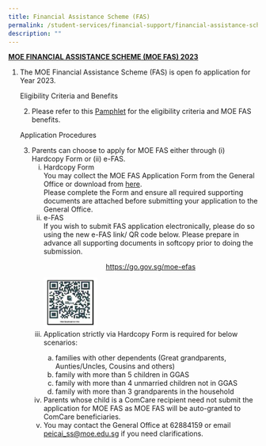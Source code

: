```yaml
---
title: Financial Assistance Scheme (FAS)
permalink: /student-services/financial-support/financial-assistance-scheme-fas/
description: ""
---
```

<p><span style="text-decoration: underline;"><strong>MOE FINANCIAL ASSISTANCE SCHEME (MOE FAS) 2023</strong></span></p>
<ol>
<li>The MOE Financial Assistance Scheme (FAS) is open fo application for Year 2023.
<p>Eligibility Criteria and Benefits</p>
<ol start="2">
<li>Please refer to this <a href="/files/MOE%20FAS%20pamphlet%20EL%20for%20schools.pdf" target="">Pamphlet</a> for the eligibility criteria and MOE FAS benefits.
</ol>
<p>Application Procedures</p>
<ol start="3">
<li>Parents can choose to apply for MOE FAS either through (i) Hardcopy Form or (ii) e-FAS.
<ol style="list-style-type: lower-roman;">
<li>Hardcopy Form<br />You may collect the MOE FAS Application Form from the General Office or download from <a href="/files/MOE%20FAS%20Application%20Form.pdf" target="">here</a>.<br />Please complete the Form and ensure all required supporting documents are attached before submitting your application to the General Office.
<li>e-FAS<br />If you wish to submit FAS application electronically, please do so using the new e-FAS link/ QR code below. Please prepare in advance all supporting documents in softcopy prior to doing the submission.
<p style="text-align: center;"><a href="https://go.gov.sg/moe-efas">https://go.gov.sg/moe-efas</a></p>
<img style="width: 25%;" src="/images/qr1.png" />
<li>Application strictly via Hardcopy Form is required for below scenarios:</li>
<ol style="list-style-type: lower-alpha;">
<li>families with other dependents (Great grandparents, Aunties/Uncles, Cousins and others)&nbsp;
<li>family with more than 5 children in GGAS&nbsp;</li>
<li>family with more than 4 unmarried children not in GGAS</li>
<li>family with more than 3 grandparents in the household
</ol>
<li>Parents whose child is a ComCare recipient need not submit the application for MOE FAS as MOE FAS will be auto-granted to ComCare beneficiaries.
<li>You may contact the General Office at 62884159 or email <a href="mailto:peicai_ss@moe.edu.sg">peicai_ss@moe.edu.sg</a> if you need clarifications.